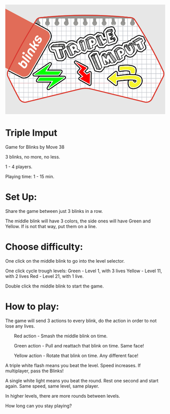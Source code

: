 ![TripleImputBanner](/Images/tripleimput_sticker.jpg) 

# Triple Imput

Game for Blinks by Move 38

3 blinks, no more, no less.

1 - 4 players.

Playing time: 1 - 15 min.

# Set Up:

Share the game between just 3 blinks in a row.

The middle blink will have 3 colors, the side ones will have Green and Yellow. If is not that way, put them on a line.

# Choose difficulty:

One click on the middle blink to go into the level selector.

One click cycle trough levels:
Green - Level 1, with 3 lives
Yellow - Level 11, with 2 lives
Red - Level 21, with 1 live.

Double click the middle blink to start the game.

# How to play:

The game will send 3 actions to every blink, do the action in order to not lose any lives.

&nbsp;&nbsp;&nbsp;&nbsp;&nbsp;&nbsp; Red action - Smash the middle blink on time.

&nbsp;&nbsp;&nbsp;&nbsp;&nbsp;&nbsp; Green action - Pull and reattach that blink on time. Same face!

&nbsp;&nbsp;&nbsp;&nbsp;&nbsp;&nbsp; Yellow action - Rotate that blink on time. Any different face!

A triple white flash means you beat the level. Speed increases. If multiplayer, pass the Blinks!

A single white light means you beat the round. Rest one second and start again. Same speed, same level, same player.

In higher levels, there are more rounds between levels.

How long can you stay playing?
